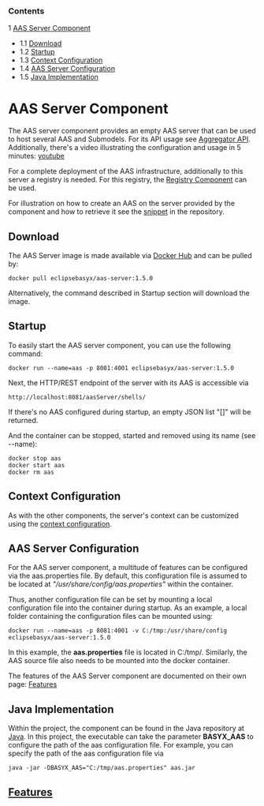 ### Contents
1 [AAS Server Component](#aas-server-component)
   - 1.1 [Download](#download)
   - 1.2 [Startup](#startup)
   - 1.3 [Context Configuration](#context-configuration)
   - 1.4 [AAS Server Configuration](#aas-server-configuration)
   - 1.5 [Java Implementation](#java-implementation)

<a id="aas-server-component"></a>
# AAS Server Component
The AAS server component provides an empty AAS server that can be used to host several AAS and Submodels. For its API usage see [Aggregator API](../../API/aas.md). Additionally, there's a video illustrating the configuration and usage in 5 minutes: [youtube](https://www.youtube.com/watch?v=nGRNg0sj1oY)

For a complete deployment of the AAS infrastructure, additionally to this server a registry is needed. For this registry, the [Registry Component](../registry/index.md) can be used.

For illustration on how to create an AAS on the server provided by the component and how to retrieve it see the [snippet](https://git.eclipse.org/r/plugins/gitiles/basyx/basyx/+/master/examples/basys.examples/src/test/java/org/eclipse/basyx/examples/snippets/aas/registry/ConnectToAASEndpoints.java) in the repository.

<a id="download"></a>
## Download
The AAS Server image is made available via [Docker Hub](https://hub.docker.com/r/eclipsebasyx/aas-server) and can be pulled by:

``` 
docker pull eclipsebasyx/aas-server:1.5.0
```
Alternatively, the command described in Startup section will download the image.

<a id="startup"></a>
## Startup
To easily start the AAS server component, you can use the following command:

```
docker run --name=aas -p 8081:4001 eclipsebasyx/aas-server:1.5.0
```
Next, the HTTP/REST endpoint of the server with its AAS is accessible via

```
http://localhost:8081/aasServer/shells/
```
If there's no AAS configured during startup, an empty JSON list "[]" will be returned.

And the container can be stopped, started and removed using its name (see --name):

```
docker stop aas
docker start aas
docker rm aas
```
<a id="context-configuation"></a>
## Context Configuration
As with the other components, the server's context can be customized using the [context configuration](../context-config.md).

<a id="aas-server-configuration"></a>
## AAS Server Configuration
For the AAS server component, a multitude of features can be configured via the aas.properties file. By default, this configuration file is assumed to be located at _"/usr/share/config/aas.properties"_ within the container.

Thus, another configuration file can be set by mounting a local configuration file into the container during startup. As an example, a local folder containing the configuration files can be mounted using:

```
docker run --name=aas -p 8081:4001 -v C:/tmp:/usr/share/config eclipsebasyx/aas-server:1.5.0
```
In this example, the **aas.properties** file is located in C:/tmp/. Similarly, the AAS source file also needs to be mounted into the docker container.

The features of the AAS Server component are documented on their own page: [Features](./features/index.md)

<a id="java-implementation"></a>
## Java Implementation
Within the project, the component can be found in the Java repository at [Java](https://git.eclipse.org/r/plugins/gitiles/basyx/basyx/+/master/components/basys.components/basyx.components.docker/basyx.components.AASServer/src/main/java/org/eclipse/basyx/components/aas/executable/). In this project, the executable can take the parameter **BASYX_AAS** to configure the path of the aas configuration file. For example, you can specify the path of the aas configuration file via

```
java -jar -DBASYX_AAS="C:/tmp/aas.properties" aas.jar
```

## [Features](./features/index.md)


